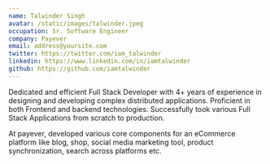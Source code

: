 ```yaml
---
name: Talwinder Singh
avatar: /static/images/talwinder.jpeg
occupation: Sr. Software Engineer 
company: Payever
email: address@yoursite.com
twitter: https://twitter.com/iam_talwinder
linkedin: https://www.linkedin.com/in/iamtalwinder
github: https://github.com/iamtalwinder
---
```


Dedicated and efficient Full Stack Developer with 4+ years of experience in designing and developing complex distributed applications. Proficient in both Frontend and backend technologies. Successfully took various Full Stack Applications from scratch to production. 

At payever, developed various core components for an eCommerce platform like blog, shop, social media marketing tool, product synchronization, search across platforms etc.
